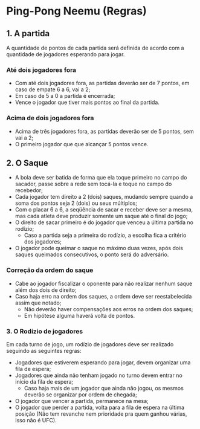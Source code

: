 # Ping-Pong Neemu (Regras)

## 1. A partida

A quantidade de pontos de cada partida será definida de acordo com a quantidade de jogadores esperando para jogar.

### Até dois jogadores fora

  - Com até dois jogadores fora, as partidas deverão ser de 7 pontos, em caso de empate 6 a 6, vai a 2;
  - Em caso de 5 a 0 a partida é encerrada;
  - Vence o jogador que tiver mais pontos ao final da partida.

### Acima de dois jogadores fora

  - Acima de três jogadores fora, as partidas deverão ser de 5 pontos, sem vai a 2; 
  - O primeiro jogador que que alcançar 5 pontos vence.

## 2. O Saque

  - A bola deve ser batida de forma que ela toque primeiro no campo do sacador, passe sobre a rede sem tocá-la e toque no campo do recebedor;
  - Cada jogador tem direito a 2 (dois) saques, mudando sempre quando a soma dos pontos seja 2 (dois) ou seus múltiplos;
  - Com o placar 6 a 6, a seqüência de sacar e receber deve ser a mesma, mas cada atleta deve produzir somente um saque até o final do jogo;
  - O direito de sacar primeiro é do jogador que venceu a última partida no rodízio;
    - Caso a partida seja a primeira do rodízio, a escolha fica a critério dos jogadores;
  - O jogador pode queimar o saque no máximo duas vezes, após dois saques queimados consecutivos, o ponto será do adversário.
  
### Correção da ordem do saque

  - Cabe ao jogador fiscalizar o oponente para não realizar nenhum saque além dos dois de direito;
  - Caso haja erro na ordem dos saques, a ordem deve ser reestabelecida assim que notado;
    - Não deverão haver compensações aos erros na ordem dos saques;
    - Em hipótese alguma haverá volta de pontos.

### 3. O Rodízio de jogadores

Em cada turno de jogo, um rodízio de jogadores deve ser realizado seguindo as seguintes regras:

  - Jogadores que estiverem esperando para jogar, devem organizar uma fila de espera;
  - Jogadores que ainda não tenham jogado no turno devem entrar no início da fila de espera;
    - Caso haja mais de um jogador que ainda não jogou, os mesmos deverão se organizar por ordem de chegada;
  - O jogador que vencer a partida, permanece na mesa;
  - O jogador que perder a partida, volta para a fila de espera na última posição (Não tem revanche nem prioridade pra quem ganhou várias, isso não é UFC).
